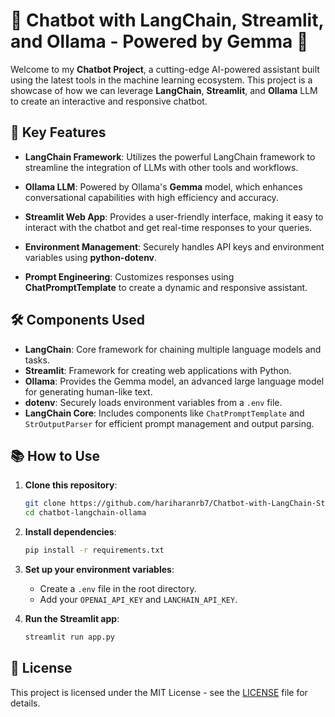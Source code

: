 # 🚀 Chatbot with LangChain, Streamlit, and Ollama - Powered by Gemma 🚀

Welcome to my **Chatbot Project**, a cutting-edge AI-powered assistant built using the latest tools in the machine learning ecosystem. This project is a showcase of how we can leverage **LangChain**, **Streamlit**, and **Ollama** LLM to create an interactive and responsive chatbot. 

## 🌟 Key Features

- **LangChain Framework**: Utilizes the powerful LangChain framework to streamline the integration of LLMs with other tools and workflows.
  
- **Ollama LLM**: Powered by Ollama's **Gemma** model, which enhances conversational capabilities with high efficiency and accuracy.

- **Streamlit Web App**: Provides a user-friendly interface, making it easy to interact with the chatbot and get real-time responses to your queries.

- **Environment Management**: Securely handles API keys and environment variables using **python-dotenv**.

- **Prompt Engineering**: Customizes responses using **ChatPromptTemplate** to create a dynamic and responsive assistant.

## 🛠️ Components Used

- **LangChain**: Core framework for chaining multiple language models and tasks.
- **Streamlit**: Framework for creating web applications with Python.
- **Ollama**: Provides the Gemma model, an advanced large language model for generating human-like text.
- **dotenv**: Securely loads environment variables from a `.env` file.
- **LangChain Core**: Includes components like `ChatPromptTemplate` and `StrOutputParser` for efficient prompt management and output parsing.

## 📚 How to Use

1. **Clone this repository**:
   ```bash
   git clone https://github.com/hariharanrb7/Chatbot-with-LangChain-Streamlit-and-Ollama---Powered-by-Gemma
   cd chatbot-langchain-ollama
   ```

2. **Install dependencies**:
   ```bash
   pip install -r requirements.txt
   ```

3. **Set up your environment variables**:
   - Create a `.env` file in the root directory.
   - Add your `OPENAI_API_KEY` and `LANCHAIN_API_KEY`.

4. **Run the Streamlit app**:
   ```bash
   streamlit run app.py
   ```

## 📄 License

This project is licensed under the MIT License - see the [LICENSE](LICENSE) file for details.
